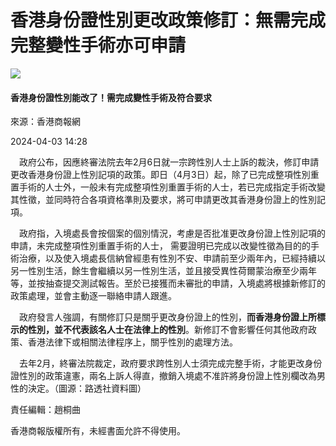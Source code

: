 # 香港身份證性別更改政策修訂：無需完成完整變性手術亦可申請

![](https://www.hkcd.com.hk//image/202404/20240403160238233912362.jpg)

#### 香港身份證性別能改了！需完成變性手術及符合要求

來源：香港商報網 

2024-04-03 14:28

　政府公布，因應終審法院去年2月6日就一宗跨性別人士上訴的裁決，修訂申請更改香港身份證上性別記項的政策。即日（4月3日）起，除了已完成整項性別重置手術的人士外，一般未有完成整項性別重置手術的人士，若已完成指定手術改變其性徵，並同時符合各項資格準則及要求，將可申請更改其香港身份證上的性別記項。

　政府指，入境處長會按個案的個別情況，考慮是否批准更改身份證上性別記項的申請，未完成整項性別重置手術的人士， 需要證明已完成以改變性徵為目的的手術治療，以及使入境處長信納曾經患有性別不安、申請前至少兩年內，已經持續以另一性別生活，餘生會繼續以另一性別生活，並且接受異性荷爾蒙治療至少兩年等，並按抽查提交測試報告。至於已接獲而未審批的申請，入境處將根據新修訂的政策處理，並會主動逐一聯絡申請人跟進。

　政府發言人強調，有關修訂只是關乎更改身份證上的性別，**而香港身份證上所標示的性別，並不代表該名人士在法律上的性別**。新修訂不會影響任何其他政府政策、香港法律下或相關法律程序上，關乎性別的處理方法。

　去年2月，終審法院裁定，政府要求跨性別人士須完成完整手術，才能更改身份證性別的政策違憲，兩名上訴人得直，撤銷入境處不准許將身份證上性別欄改為男性的決定。（圖源：路透社資料圖）

責任編輯：趙桐曲

香港商報版權所有，未經書面允許不得使用。
